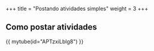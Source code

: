 +++
title = "Postando atividades simples"
weight = 3
+++


## Como postar atividades

{{ mytube(id="APTzxiLblg8") }}

